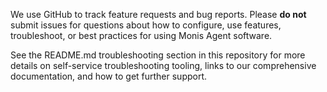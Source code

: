<!-- ⚠️⚠️STOP⚠️⚠️ -- PLEASE READ! -->

We use GitHub to track feature requests and bug reports. Please **do not** submit issues for questions about how to configure, use features, troubleshoot, or best practices for using Monis Agent software.

See the README.md troubleshooting section in this repository for more details on self-service troubleshooting tooling, links to our comprehensive documentation, and how to get further support.
